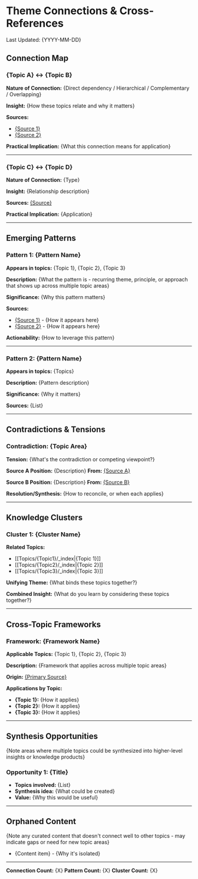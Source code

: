 # Theme Connections & Cross-References

Last Updated: {YYYY-MM-DD}

## Connection Map

### {Topic A} ↔ {Topic B}

**Nature of Connection:** {Direct dependency / Hierarchical / Complementary / Overlapping}

**Insight:** {How these topics relate and why it matters}

**Sources:**
- [{Source 1}](../Sources/{path}/curation-notes.md)
- [{Source 2}](../Sources/{path}/curation-notes.md)

**Practical Implication:** {What this connection means for application}

---

### {Topic C} ↔ {Topic D}

**Nature of Connection:** {Type}

**Insight:** {Relationship description}

**Sources:** [{Source}](path)

**Practical Implication:** {Application}

---

## Emerging Patterns

### Pattern 1: {Pattern Name}

**Appears in topics:** {Topic 1}, {Topic 2}, {Topic 3}

**Description:** {What the pattern is - recurring theme, principle, or approach that shows up across multiple topic areas}

**Significance:** {Why this pattern matters}

**Sources:**
- [{Source 1}](path) - {How it appears here}
- [{Source 2}](path) - {How it appears here}

**Actionability:** {How to leverage this pattern}

---

### Pattern 2: {Pattern Name}

**Appears in topics:** {Topics}

**Description:** {Pattern description}

**Significance:** {Why it matters}

**Sources:** {List}

---

## Contradictions & Tensions

### Contradiction: {Topic Area}

**Tension:** {What's the contradiction or competing viewpoint?}

**Source A Position:** {Description}
**From:** [{Source A}](path)

**Source B Position:** {Description}
**From:** [{Source B}](path)

**Resolution/Synthesis:** {How to reconcile, or when each applies}

---

## Knowledge Clusters

### Cluster 1: {Cluster Name}

**Related Topics:**
- [[Topics/{Topic1}/_index|{Topic 1}]]
- [[Topics/{Topic2}/_index|{Topic 2}]]
- [[Topics/{Topic3}/_index|{Topic 3}]]

**Unifying Theme:** {What binds these topics together?}

**Combined Insight:** {What do you learn by considering these topics together?}

---

## Cross-Topic Frameworks

### Framework: {Framework Name}

**Applicable Topics:** {Topic 1}, {Topic 2}, {Topic 3}

**Description:** {Framework that applies across multiple topic areas}

**Origin:** [{Primary Source}](path)

**Applications by Topic:**
- **{Topic 1}:** {How it applies}
- **{Topic 2}:** {How it applies}
- **{Topic 3}:** {How it applies}

---

## Synthesis Opportunities

{Note areas where multiple topics could be synthesized into higher-level insights or knowledge products}

### Opportunity 1: {Title}
- **Topics involved:** {List}
- **Synthesis idea:** {What could be created}
- **Value:** {Why this would be useful}

---

## Orphaned Content

{Note any curated content that doesn't connect well to other topics - may indicate gaps or need for new topic areas}

- {Content item} - {Why it's isolated}

---

**Connection Count:** {X}
**Pattern Count:** {X}
**Cluster Count:** {X}
